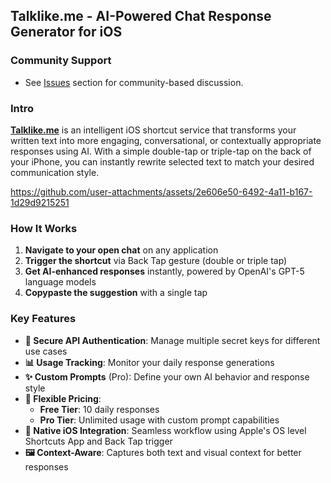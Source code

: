 ## **Talklike.me** - AI-Powered Chat Response Generator for iOS

### Community Support
- See [Issues](https://github.com/Xiaopan-AI/talklike.me/issues) section for community-based discussion.

### Intro

**[Talklike.me](https://www.talklike.me)** is an intelligent iOS shortcut service that transforms your written text into more engaging, conversational, or contextually appropriate responses using AI. With a simple double-tap or triple-tap on the back of your iPhone, you can instantly rewrite selected text to match your desired communication style.

https://github.com/user-attachments/assets/2e606e50-6492-4a11-b167-1d29d9215251

### How It Works

1. **Navigate to your open chat** on any application
2. **Trigger the shortcut** via Back Tap gesture (double or triple tap)
3. **Get AI-enhanced responses** instantly, powered by OpenAI's GPT-5 language models
4. **Copypaste the suggestion** with a single tap

### Key Features

- **🔐 Secure API Authentication**: Manage multiple secret keys for different use cases
- **📊 Usage Tracking**: Monitor your daily response generations
- **✨ Custom Prompts** (Pro): Define your own AI behavior and response style
- **💎 Flexible Pricing**: 
  - **Free Tier**: 10 daily responses
  - **Pro Tier**: Unlimited usage with custom prompt capabilities
- **🎯 Native iOS Integration**: Seamless workflow using Apple's OS level Shortcuts App and Back Tap trigger
- **🖼️ Context-Aware**: Captures both text and visual context for better responses
